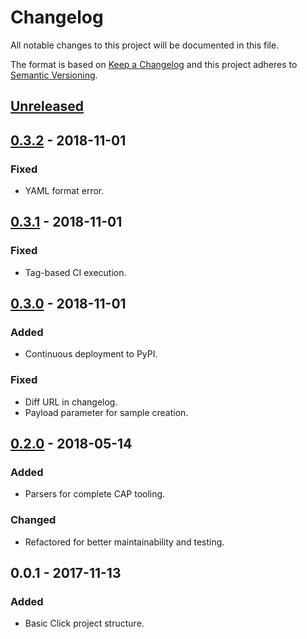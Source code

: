 # Changelog
All notable changes to this project will be documented in this file.

The format is based on [Keep a Changelog](http://keepachangelog.com/en/1.0.0/)
and this project adheres to [Semantic Versioning](http://semver.org/spec/v2.0.0.html).

## [Unreleased]

## [0.3.2] - 2018-11-01
### Fixed
- YAML format error.

## [0.3.1] - 2018-11-01
### Fixed
- Tag-based CI execution.

## [0.3.0] - 2018-11-01
### Added
- Continuous deployment to PyPI.

### Fixed
- Diff URL in changelog.
- Payload parameter for sample creation.

## [0.2.0] - 2018-05-14
### Added
- Parsers for complete CAP tooling.

### Changed
- Refactored for better maintainability and testing.

## 0.0.1 - 2017-11-13
### Added
- Basic Click project structure.

[Unreleased]: https://github.com/bchrobot/python-metagenscope/compare/v0.3.2...HEAD
[0.3.2]: https://github.com/LongTailBio/python-metagenscope/compare/v0.3.1...v0.3.2
[0.3.1]: https://github.com/LongTailBio/python-metagenscope/compare/v0.3.0...v0.3.1
[0.3.0]: https://github.com/LongTailBio/python-metagenscope/compare/v0.2.0...v0.3.0
[0.2.0]: https://github.com/LongTailBio/python-metagenscope/compare/0.0.1...v0.2.0

